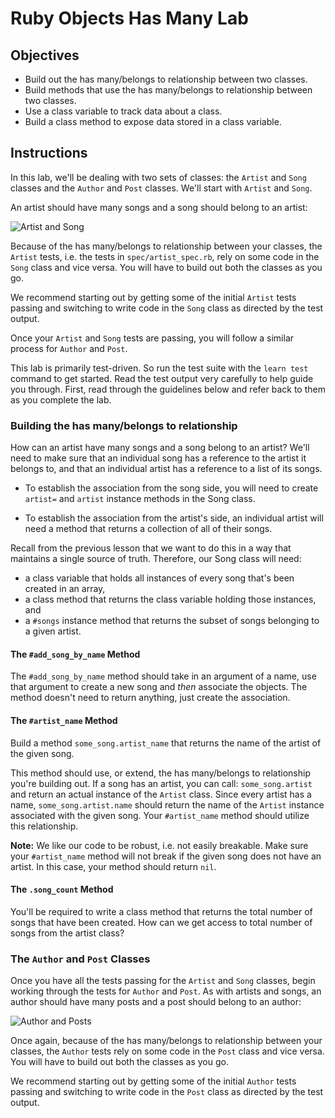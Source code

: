 # Ruby Objects Has Many Lab

## Objectives

- Build out the has many/belongs to relationship between two classes.
- Build methods that use the has many/belongs to relationship between two classes.
- Use a class variable to track data about a class.
- Build a class method to expose data stored in a class variable.

## Instructions

In this lab, we'll be dealing with two sets of classes: the `Artist` and `Song`
classes and the `Author` and `Post` classes. We'll start with `Artist` and
`Song`.

An artist should have many songs and a song should belong to an artist:

![Artist and Song](https://curriculum-content.s3.amazonaws.com/module-1/ruby-oo-relationships/has-many-lab/Image_139_CodeObjectsRelations%28B%29.png)

Because of the has many/belongs to relationship between your classes, the
`Artist` tests, i.e. the tests in `spec/artist_spec.rb`, rely on some code in
the `Song` class and vice versa. You will have to build out both the classes as
you go.

We recommend starting out by getting some of the initial `Artist` tests passing
and switching to write code in the `Song` class as directed by the test output.

Once your `Artist` and `Song` tests are passing, you will follow a similar
process for `Author` and `Post`.

This lab is primarily test-driven. So run the test suite with the `learn test`
command to get started. Read the test output very carefully to help guide you
through. First, read through the guidelines below and refer back to them as you
complete the lab.

### Building the has many/belongs to relationship

How can an artist have many songs and a song belong to an artist? We'll need to
make sure that an individual song has a reference to the artist it belongs to,
and that an individual artist has a reference to a list of its songs.

- To establish the association from the song side, you will need to create
  `artist=` and `artist` instance methods in the Song class.

- To establish the association from the artist's side, an individual artist will
  need a method that returns a collection of all of their songs.

Recall from the previous lesson that we want to do this in a way that maintains
a single source of truth. Therefore, our Song class will need:

- a class variable that holds all instances of every song that's been created in
  an array,
- a class method that returns the class variable holding those instances, and
- a `#songs` instance method that returns the subset of songs belonging to a given
  artist.

#### The `#add_song_by_name` Method

The `#add_song_by_name` method should take in an argument of a name, use that
argument to create a new song and _then_ associate the objects. The method doesn't need to return anything, just create the association.

#### The `#artist_name` Method

Build a method `some_song.artist_name` that returns the name of the artist of
the given song.

This method should use, or extend, the has many/belongs to relationship you're
building out. If a song has an artist, you can call: `some_song.artist` and
return an actual instance of the `Artist` class. Since every artist has a name,
`some_song.artist.name` should return the name of the `Artist` instance
associated with the given song. Your `#artist_name` method should utilize this
relationship.

**Note:** We like our code to be robust, i.e. not easily breakable. Make sure
your `#artist_name` method will not break if the given song does not have an
artist. In this case, your method should return `nil`.

#### The `.song_count` Method

You'll be required to write a class method that returns the total number of
songs that have been created. How can we get access to total number of songs
from the artist class?

### The `Author` and `Post` Classes

Once you have all the tests passing for the `Artist` and `Song` classes, begin working through the tests for `Author` and `Post`. As with artists and songs, an author should have many posts and a post should belong to an author:

![Author and Posts](https://curriculum-content.s3.amazonaws.com/module-1/ruby-oo-relationships/has-many-lab/Image_139_CodeObjectsRelations%28C%29.png)

Once again, because of the has many/belongs to relationship between your
classes, the `Author` tests rely on some code in the `Post` class and vice
versa. You will have to build out both the classes as you go.

We recommend starting out by getting some of the initial `Author` tests passing
and switching to write code in the `Post` class as directed by the test output.
